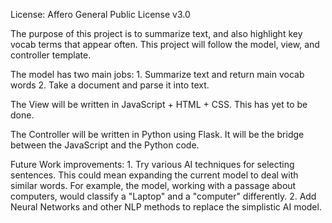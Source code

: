 License: Affero General Public License v3.0

The purpose of this project is to summarize text, and also highlight key vocab terms that appear often. This project will follow the model, view, and controller template. 

The model has two main jobs:
	1. Summarize text and return main vocab words
	2. Take a document and parse it into text.

The View will be written in JavaScript + HTML + CSS. This has yet to be done.

The Controller will be written in Python using Flask. It will be the bridge between the JavaScript and the Python code.

Future Work improvements:
	1. Try various AI techniques for selecting sentences. This could mean expanding the current model to deal with similar words. For example, the model, working with a passage about computers, would classify a "Laptop" and a "computer" differently.
	2. Add Neural Networks and other NLP methods to replace the simplistic AI model.

